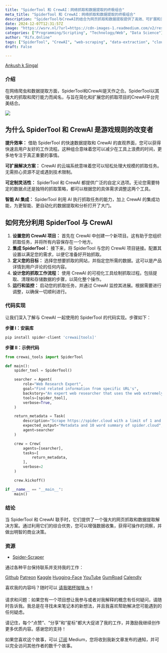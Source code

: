 ```yaml
---
title: "SpiderTool 和 CrewAI：网络抓取和数据提取的终极组合"
meta_title: "SpiderTool 和 CrewAI：网络抓取和数据提取的终极组合"
description: "SpiderTool与CrewAI的结合为网页抓取和数据提取提供了高效、可扩展和灵活的解决方案。SpiderTool以其强大的抓取能力著称，而CrewAI则简化了项目管理，支持大规模任务。用户可以通过设置项目、集成工具和定义目标，设计高效的抓取工作流程，从而快速获取所需数据。综合使用这两个工具，能够提升数据收集的效率，并为决策提供有价值的洞察。"
date: 2024-12-07T12:31:57Z
image: "https://wsrv.nl/?url=https://cdn-images-1.readmedium.com/v2/resize:fit:800/1*dHKTSSB4p8MmhvnhyF_ZVw.png"
categories: ["Programming/Scripting", "Technology/Web", "Data Science"]
author: "Rifx.Online"
tags: ["SpiderTool", "CrewAI", "web-scraping", "data-extraction", "cloud-based"]
draft: False

---
```




[Ankush k Singal](https://readmedium.com/undefined)



### 介绍

在网络爬虫和数据提取方面，SpiderTool和CrewAI是天作之合。SpiderTool以其强大的抓取和爬行能力而闻名，与旨在简化和扩展您的抓取项目的CrewAI平台完美结合。

![](https://wsrv.nl/?url=https://cdn-images-1.readmedium.com/v2/resize:fit:800/1*KHIOoCI0gmkduqehDbtO6A.png)

## 为什么 SpiderTool 和 CrewAI 是游戏规则的改变者

**提升效率：** 借助 SpiderTool 的快速数据提取和 CrewAI 的直观界面，您可以获得快速且用户友好的工作流程。这种组合意味着您可以减少在工具上浪费的时间，更多地专注于真正重要的事情。

**可扩展解决方案：** CrewAI 的云端系统意味着您可以轻松处理大规模的抓取任务。无需担心资源不足或遇到技术限制。

**可定制灵活性：** SpiderTool 和 CrewAI 都提供广泛的自定义选项。无论您需要特定的数据点还是独特的抓取策略，都可以根据您的具体需求调整这两个工具。

**智能 AI 集成：** SpiderTool 利用 AI 执行抓取任务的能力，加上 CrewAI 的集成功能，为更智能、更自动化的数据提取和分析打开了大门。

## 如何充分利用 SpiderTool 与 CrewAI

1. **设置您的 CrewAI 项目：** 首先在 CrewAI 中创建一个新项目。这有助于您组织抓取任务，并将所有内容保存在一个地方。
2. **集成 SpiderTool：** 接下来，将 SpiderTool 与您的 CrewAI 项目链接。配置其设置以满足您的需求，以便它准备好开始抓取。
3. **定义您的目标：** 选择您想要抓取的网站，并指定您所需的数据。这可以是产品详情到用户评论的任何内容。
4. **设计您的抓取工作流程：** 使用 CrewAI 的可视化工具绘制抓取过程。包括提取、清理和存储数据的步骤，以简化整个操作。
5. **运行和监控：** 启动您的抓取任务，并通过 CrewAI 监控其进展。根据需要进行调整，以确保一切顺利进行。

### 代码实现

让我们深入了解与 CrewAI 一起使用的 SpiderTool 的代码实现。步骤如下：

**步骤 I：安装库**


```python
pip install spider-client 'crewai[tools]'
```
**步骤 II：示例代码**


```python
from crewai_tools import SpiderTool

def main():
    spider_tool = SpiderTool()

    searcher = Agent(
        role="Web Research Expert",
        goal="Find related information from specific URL's",
        backstory="An expert web researcher that uses the web extremely well",
        tools=[spider_tool],
        verbose=True,
    )

    return_metadata = Task(
        description="Scrape https://spider.cloud with a limit of 1 and enable metadata",
        expected_output="Metadata and 10 word summary of spider.cloud",
        agent=searcher
    )

    crew = Crew(
        agents=[searcher],
        tasks=[
            return_metadata,
        ],
        verbose=2
    )

    crew.kickoff()

if __name__ == "__main__":
    main()
```

### 结论

当 SpiderTool 和 CrewAI 联手时，它们提供了一个强大的网页抓取和数据提取解决方案。通过利用它们的综合优势，您可以增强数据收集，获得可操作的洞察，并做出明智的商业决策。

### 资源

* [Spider\-Scraper](https://docs.crewai.com/tools/SpiderTool/#example)

通过各种平台保持联系并支持我的工作：

[Github](https://github.com/andysingal) [Patreon](https://www.patreon.com/AndyShanu) [Kaggle](https://www.kaggle.com/alphasingal) [Hugging\-Face](https://huggingface.co/Andyrasika) [YouTube](https://www.youtube.com/@andy111007) [GumRoad](https://rasikasingal.gumroad.com/) [Calendly](http://calendly.com/alphasingal)

喜欢我的内容吗？随时可以 [请我喝杯咖啡 ☕](https://paypal.me/alphasingal?country.x=US&locale.x=en_US)！

请求和问题：如果您有一个项目想让我参与或者对我解释的概念有任何疑问，请随时告诉我。我总是在寻找未来笔记本的新想法，并且我喜欢帮助解决您可能遇到的任何疑虑。

请记住，每个“点赞”、“分享”和“星标”都大大促进了我的工作，并激励我继续创作更多优质内容。感谢您的支持！

如果您喜欢这个故事，可以 [订阅](https://medium.com/@andysingal) Medium，您将收到我新文章发布的通知，并可以完全访问其他作者的数千个故事。

